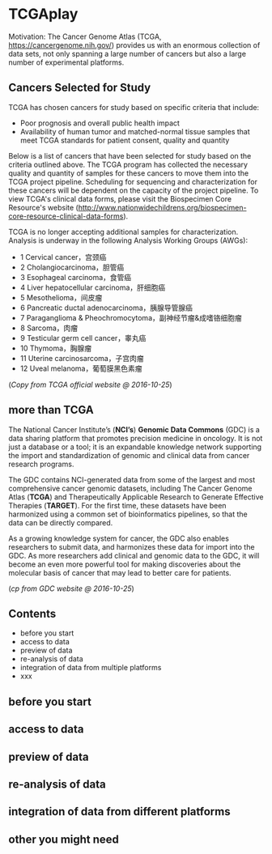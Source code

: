 # TCGAplay

Motivation: The Cancer Genome Atlas (TCGA, https://cancergenome.nih.gov/) provides us with an enormous collection of data sets, not only spanning a large number of cancers but also a large number of experimental platforms. 

## Cancers Selected for Study
TCGA has chosen cancers for study based on specific criteria that include:
- Poor prognosis and overall public health impact
- Availability of human tumor and matched-normal tissue samples that meet TCGA standards for patient consent, quality and quantity

Below is a list of cancers that have been selected for study based on the criteria outlined above. The TCGA program has collected the necessary quality and quantity of samples for these cancers to move them into the TCGA project pipeline. Scheduling for sequencing and characterization for these cancers will be dependent on the capacity of the project pipeline. To view TCGA's clinical data forms, please visit the Biospecimen Core Resource's website (http://www.nationwidechildrens.org/biospecimen-core-resource-clinical-data-forms).

TCGA is no longer accepting additional samples for characterization. 
Analysis is underway in the following Analysis Working Groups (AWGs):
- 1 Cervical cancer，宫颈癌
- 2 Cholangiocarcinoma，胆管癌
- 3 Esophageal carcinoma，食管癌
- 4 Liver hepatocellular carcinoma，肝细胞癌
- 5 Mesothelioma，间皮瘤
- 6 Pancreatic ductal adenocarcinoma，胰腺导管腺癌
- 7 Paraganglioma & Pheochromocytoma，副神经节瘤&成嗜铬细胞瘤
- 8 Sarcoma，肉瘤
- 9 Testicular germ cell cancer，睾丸癌
- 10 Thymoma，胸腺瘤
- 11 Uterine carcinosarcoma，子宫肉瘤
- 12 Uveal melanoma，葡萄膜黑色素瘤

(*Copy from TCGA official website @ 2016-10-25*)

## more than TCGA

The National Cancer Institute’s (**NCI’s**) **Genomic Data Commons** (GDC) is a data sharing platform that promotes precision medicine in oncology. It is not just a database or a tool; it is an expandable knowledge network supporting the import and standardization of genomic and clinical data from cancer research programs.

The GDC contains NCI-generated data from some of the largest and most comprehensive cancer genomic datasets, including The Cancer Genome Atlas (**TCGA**) and Therapeutically Applicable Research to Generate Effective Therapies (**TARGET**). For the first time, these datasets have been harmonized using a common set of bioinformatics pipelines, so that the data can be directly compared.

As a growing knowledge system for cancer, the GDC also enables researchers to submit data, and harmonizes these data for import into the GDC. As more researchers add clinical and genomic data to the GDC, it will become an even more powerful tool for making discoveries about the molecular basis of cancer that may lead to better care for patients.

(*cp from GDC website @ 2016-10-25*)


## Contents
- before you start
- access to data
- preview of data
- re-analysis of data
- integration of data from multiple platforms
- xxx

## before you start


## access to data


## preview of data


## re-analysis of data


## integration of data from different platforms


## other you might need


